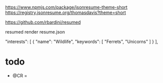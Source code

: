 https://www.npmjs.com/package/jsonresume-theme-short
https://registry.jsonresume.org/thomasdavis?theme=short

https://github.com/rbardini/resumed

resumed render resume.json

  "interests": [
    {
      "name": "Wildlife",
      "keywords": [
        "Ferrets",
        "Unicorns"
      ]
    }
  ],

# todo
* @CR = <br>
